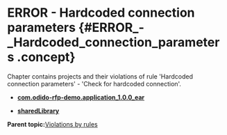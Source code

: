# ERROR - Hardcoded connection parameters {#ERROR_-_Hardcoded_connection_parameters .concept}

Chapter contains projects and their violations of rule 'Hardcoded connection parameters' - 'Check for hardcoded connection'.

-   **[com.odido-rfp-demo.application\_1.0.0\_ear](../../qa/rules/Hardcoded_connection_parameters/violation1.md)**  

-   **[sharedLibrary](../../qa/rules/Hardcoded_connection_parameters/violation2.md)**  


**Parent topic:**[Violations by rules](../../qa/common/violationsByRules.md)

